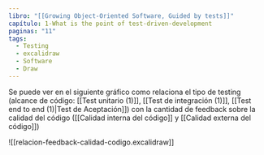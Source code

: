```yaml
---
libro: "[[Growing Object-Oriented Software, Guided by tests]]"
capítulo: 1-What is the point of test-driven-development
paginas: "11"
tags:
  - Testing
  - excalidraw
  - Software
  - Draw
---
```

Se puede ver en el siguiente gráfico como relaciona el tipo de testing (alcance de código: [[Test unitario (1)]], [[Test de integración (1)]], [[Test end to end (1)|Test de Aceptación]]) con la cantidad de feedback sobre la calidad del código ([[Calidad interna del código]] y [[Calidad externa del código]])

![[relacion-feedback-calidad-codigo.excalidraw]]